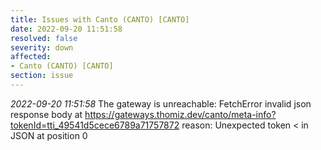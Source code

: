 ```yaml
---
title: Issues with Canto (CANTO) [CANTO]
date: 2022-09-20 11:51:58
resolved: false
severity: down
affected:
- Canto (CANTO) [CANTO]
section: issue
---
```


*2022-09-20 11:51:58* The gateway is unreachable: FetchError invalid json response body at https://gateways.thomiz.dev/canto/meta-info?tokenId=tti_49541d5cece6789a71757872 reason: Unexpected token < in JSON at position 0